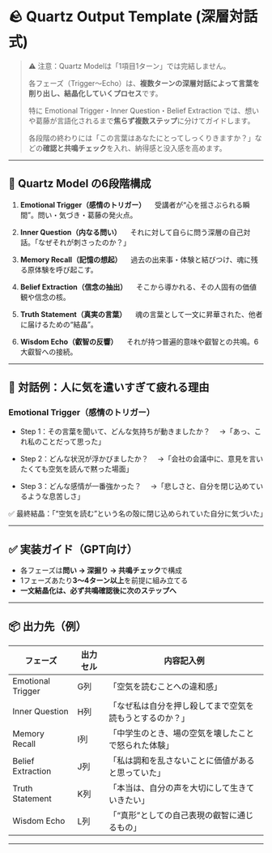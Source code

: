 # 🪨 Quartz Output Template (深層対話式)

> ⚠️ 注意：Quartz Modelは「1項目1ターン」では完結しません。
>
> 各フェーズ（Trigger〜Echo）は、**複数ターンの深層対話によって言葉を削り出し、結晶化していくプロセス**です。
>
> 特に Emotional Trigger・Inner Question・Belief Extraction では、想いや葛藤が言語化されるまで**焦らず複数ステップ**に分けてガイドします。
>
> 各段階の終わりには「この言葉はあなたにとってしっくりきますか？」などの**確認と共鳴チェック**を入れ、納得感と没入感を高めます。

---

## 🔷 Quartz Model の6段階構成

1. **Emotional Trigger（感情のトリガー）**
　受講者が“心を揺さぶられる瞬間”。問い・気づき・葛藤の発火点。

2. **Inner Question（内なる問い）**
　それに対して自らに問う深層の自己対話。「なぜそれが刺さったのか？」

3. **Memory Recall（記憶の想起）**
　過去の出来事・体験と結びつけ、魂に残る原体験を呼び起こす。

4. **Belief Extraction（信念の抽出）**
　そこから導かれる、その人固有の価値観や信念の核。

5. **Truth Statement（真実の言葉）**
　魂の言葉として一文に昇華された、他者に届けるための“結晶”。

6. **Wisdom Echo（叡智の反響）**
　それが持つ普遍的意味や叡智との共鳴。6大叡智への接続。

---

## 🧩 対話例：人に気を遣いすぎて疲れる理由

### Emotional Trigger（感情のトリガー）

- Step 1：その言葉を聞いて、どんな気持ちが動きましたか？
　→「あっ、これ私のことだって思った」

- Step 2：どんな状況が浮かびましたか？
　→「会社の会議中に、意見を言いたくても空気を読んで黙った場面」

- Step 3：どんな感情が一番強かった？
　→「悲しさと、自分を閉じ込めているような息苦しさ」

✅ 最終結晶：「“空気を読む”という名の殻に閉じ込められていた自分に気づいた」

---

## ✅ 実装ガイド（GPT向け）

- 各フェーズは**問い → 深掘り → 共鳴チェック**で構成
- 1フェーズあたり**3〜4ターン以上**を前提に組み立てる
- **一文結晶化は、必ず共鳴確認後に次のステップへ**

---

## 📦 出力先（例）

| フェーズ | 出力セル | 内容記入例 |
|---------|-----------|-------------|
| Emotional Trigger | G列 | 「空気を読むことへの違和感」 |
| Inner Question    | H列 | 「なぜ私は自分を押し殺してまで空気を読もうとするのか？」 |
| Memory Recall     | I列 | 「中学生のとき、場の空気を壊したことで怒られた体験」 |
| Belief Extraction | J列 | 「私は調和を乱さないことに価値があると思っていた」 |
| Truth Statement   | K列 | 「本当は、自分の声を大切にして生きていきたい」 |
| Wisdom Echo       | L列 | 「“真形”としての自己表現の叡智に通じるもの」 |

---
